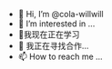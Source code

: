 - 👋 Hi, I’m @cola-willwill
- 👀 I’m interested in ...
- 🌱我现在正在学习
- 💞️ 我正在寻找合作...
- 📫 How to reach me ...

<!---
cola-willwill/cola-willwill is a ✨ special ✨ repository because its `README.md` (this file) appears on your GitHub profile.
You can click the Preview link to take a look at your changes.
--->
